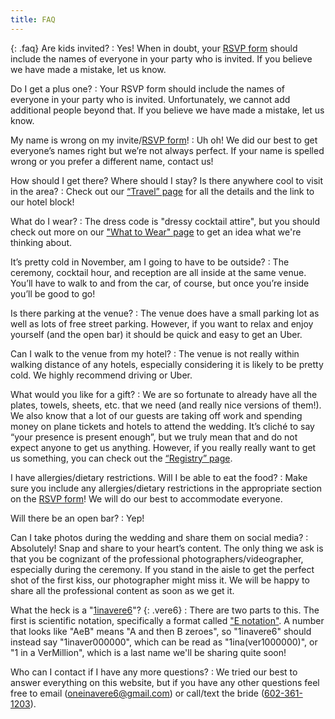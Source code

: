 ```yaml
---
title: FAQ
---
```


{: .faq}
Are kids invited?
: Yes! When in doubt, your [RSVP form](/faq) should include the names of everyone in your party who is invited. If you believe we have made a mistake, let us know.

Do I get a plus one?
: Your RSVP form should include the names of everyone in your party who is invited. Unfortunately, we cannot add additional people beyond that. If you believe we have made a mistake, let us know.

My name is wrong on my invite/[RSVP form](/faq)!
: Uh oh! We did our best to get everyone’s names right but we’re not always perfect. If your name is spelled wrong or you prefer a different name, contact us!

How should I get there? Where should I stay? Is there anywhere cool to visit in the area?
: Check out our [“Travel” page](/travel) for all the details and the link to our hotel block!

What do I wear?
: The dress code is "dressy cocktail attire", but you should check out more on our ["What to Wear" page](/what2wear) to get an idea what we're thinking about.

It’s pretty cold in November, am I going to have to be outside?
: The ceremony, cocktail hour, and reception are all inside at the same venue. You’ll have to walk to and from the car, of course, but once you’re inside you’ll be good to go!

Is there parking at the venue?
: The venue does have a small parking lot as well as lots of free street parking. However, if you want to relax and enjoy yourself (and the open bar) it should be quick and easy to get an Uber.

Can I walk to the venue from my hotel?
: The venue is not really within walking distance of any hotels, especially considering it is likely to be pretty cold. We highly recommend driving or Uber.

What would you like for a gift?
: We are so fortunate to already have all the plates, towels, sheets, etc. that we need (and really nice versions of them!). We also know that a lot of our guests are taking off work and spending money on plane tickets and hotels to attend the wedding. It’s cliché to say “your presence is present enough”, but we truly mean that and do not expect anyone to get us anything. However, if you really really want to get us something, you can check out the [“Registry” page](/registry).

I have allergies/dietary restrictions. Will I be able to eat the food?
: Make sure you include any allergies/dietary restrictions in the appropriate section on the [RSVP form](/rsvp)! We will do our best to accommodate everyone.

Will there be an open bar?
: Yep!

Can I take photos during the wedding and share them on social media?
: Absolutely! Snap and share to your heart’s content. The only thing we ask is that you be cognizant of the professional photographers/videographer, especially during the ceremony. If you stand in the aisle to get the perfect shot of the first kiss, our photographer might miss it. We will be happy to share all the professional content as soon as we get it.

What the heck is a "[1inavere6](/)"? {: .vere6}
: There are two parts to this. The first is scientific notation, specifically a format called ["E notation"](https://en.wikipedia.org/wiki/Scientific_notation#E_notation). A number that looks like "AeB" means "A and then B zeroes", so "1inavere6" should instead say "1inaver000000", which can be read as "1ina(ver1000000)", or "1 in a VerMillion", which is a last name we'll be sharing quite soon!

Who can I contact if I have any more questions?
: We tried our best to answer everything on this website, but if you have any other questions feel free to email ([oneinavere6@gmail.com](mailto:oneinavere6@gmail.com)) or call/text the bride ([602-361-1203](tel:6023611203)).

